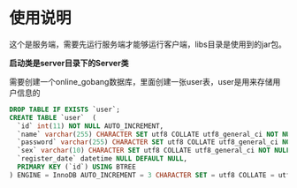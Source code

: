 # 使用说明

这个是服务端，需要先运行服务端才能够运行客户端，libs目录是使用到的jar包。

**启动类是server目录下的Server类**

需要创建一个online_gobang数据库，里面创建一张user表，user是用来存储用户信息的

```sql
DROP TABLE IF EXISTS `user`;
CREATE TABLE `user`  (
  `id` int(11) NOT NULL AUTO_INCREMENT,
  `name` varchar(255) CHARACTER SET utf8 COLLATE utf8_general_ci NOT NULL,
  `password` varchar(255) CHARACTER SET utf8 COLLATE utf8_general_ci NOT NULL,
  `sex` varchar(10) CHARACTER SET utf8 COLLATE utf8_general_ci NOT NULL,
  `register_date` datetime NULL DEFAULT NULL,
  PRIMARY KEY (`id`) USING BTREE
) ENGINE = InnoDB AUTO_INCREMENT = 3 CHARACTER SET = utf8 COLLATE = utf8_general_ci ROW_FORMAT = Dynamic;
```
